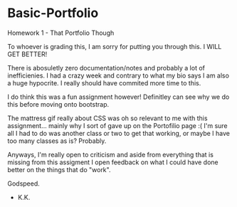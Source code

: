 # Basic-Portfolio
Homework 1 - That Portfolio Though

To whoever is grading this, I am sorry for putting you through this. I WILL GET BETTER!


There is abosuletly zero documentation/notes and probably a lot of inefficienies. I had a crazy week and contrary to what my bio says I am also a huge hypocrite. I really should have commited more time to this.

I do think this was a fun assignment however! Definitley can see why we do this before moving onto bootstrap. 

The mattress gif really about CSS was oh so relevant to me with this assignment... mainly why I sort of gave up on the Portofilio page :( I'm sure all I had to do was another class or two to get that working, or maybe I have too many classes as is? Probably. 

Anyways, I'm really open to criticism and aside from everything that is missing from this assigment I open feedback on what I could have done better on the things that do "work". 



Godspeed.

- K.K.

